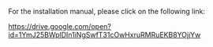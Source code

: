 For the installation manual, please click on the following link:

https://drive.google.com/open?id=1YmJ25BWplDIn1iNgSwfT31cOwHxruRMRuEKB8YOjjYw